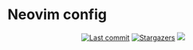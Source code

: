 # Neovim config

<p align="center">
<a href="https://github.com/simenvl/nvim-setup/commits/main"><img alt="Last commit" src="https://img.shields.io/github/last-commit/simenvl/nvim-setup?colorA=363a4f&colorB=f5e0dc&logo=github&style=for-the-badge"></a>
<a href="https://github.com/simenvl/nvim-setup/stargazers"><img alt="Stargazers" src="https://img.shields.io/github/stars/simenvl/nvim-setup?colorA=363a4f&colorB=eba0ac&logo=apachespark&logoColor=e0e0e0&style=for-the-badge"></a>
<a><img src="https://img.shields.io/github/languages/code-size/simenvl/nvim-setup?colorA=363a4f&colorB=b4befe&logo=onlyoffice&style=for-the-badge"></a>
</p>

